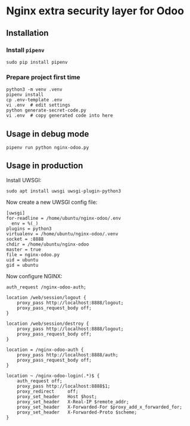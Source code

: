 # Nginx extra security layer for Odoo

## Installation

### Install `pipenv`

    sudo pip install pipenv

### Prepare project first time

    python3 -m venv .venv
    pipenv install
    cp .env-template .env
    vi .env  # edit settings
    python generate-secret-code.py
    vi .env  # copy generated code into here

## Usage in debug mode

    pipenv run python nginx-odoo.py

## Usage in production

Install UWSGI:

    sudo apt install uwsgi uwsgi-plugin-python3

Now create a new UWSGI config file:

    [uwsgi]
    for-readline = /home/ubuntu/nginx-odoo/.env
      env = %(_)
    plugins = python3
    virtualenv = /home/ubuntu/nginx-odoo/.venv
    socket = :8888
    chdir = /home/ubuntu/nginx-odoo
    master = true
    file = nginx-odoo.py
    uid = ubuntu
    gid = ubuntu

Now configure NGINX:

    auth_request /nginx-odoo-auth;

    location /web/session/logout {
        proxy_pass http://localhost:8888/logout;
        proxy_pass_request_body off;
    }

    location /web/session/destroy {
        proxy_pass http://localhost:8888/logout;
        proxy_pass_request_body off;
    }

    location = /nginx-odoo-auth {
        proxy_pass http://localhost:8888/auth;
        proxy_pass_request_body off;
    }

    location ~ /nginx-odoo-login(.*)$ {
        auth_request off;
        proxy_pass http://localhost:8888$1;
        proxy_redirect     off;
        proxy_set_header   Host $host;
        proxy_set_header   X-Real-IP $remote_addr;
        proxy_set_header   X-Forwarded-For $proxy_add_x_forwarded_for;
        proxy_set_header   X-Forwarded-Proto $scheme;
    }
